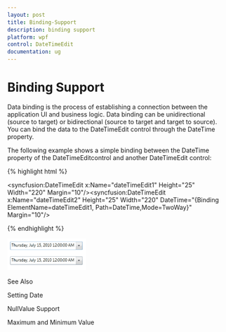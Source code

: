 ```yaml
---
layout: post
title: Binding-Support
description: binding support
platform: wpf
control: DateTimeEdit
documentation: ug
---
```


# Binding Support

Data binding is the process of establishing a connection between the application UI and business logic. Data binding can be unidirectional (source to target) or bidirectional (source to target and target to source). You can bind the data to the DateTimeEdit control through the DateTime property.

The following example shows a simple binding between the DateTime property of the DateTimeEditcontrol and another DateTimeEdit control:



{% highlight html %}


<syncfusion:DateTimeEdit x:Name="dateTimeEdit1" Height="25" Width="220" Margin="10"/><syncfusion:DateTimeEdit x:Name="dateTimeEdit2" Height="25" Width="220"                          DateTime="{Binding ElementName=dateTimeEdit1,                                             Path=DateTime,Mode=TwoWay}"                         Margin="10"/>

{% endhighlight  %}

![](Binding-Support_images/Binding-Support_img1.png)



See Also

Setting Date

NullValue Support

Maximum and Minimum Value

